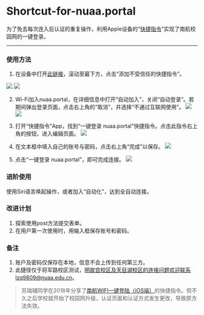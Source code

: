 # Shortcut-for-nuaa.portal

为了免去每次连入后认证的重复操作，利用Apple设备的“[快捷指令](https://support.apple.com/zh-cn/guide/shortcuts/welcome/ios)”实现了南航校园网的一键登录。

***

### 使用方法

1. 在设备中打开[此链接](https://www.icloud.com/shortcuts/4c23b07e15614e3fb4e32aa1f4c473ed)，滚动至最下方，点击“添加不受信任的快捷指令”。

![](https://github.com/richardoLee/Shortcut-for-nuaa.portal/blob/main/images/IMG_4571%20(Small).jpg) ![](https://github.com/richardoLee/Shortcut-for-nuaa.portal/blob/main/images/IMG_4572%20(Small).jpg.jpg)

2. Wi-Fi加入nuaa.portal，在详细信息中打开“自动加入”，关闭“自动登录”。若期间弹出登录页面，点击右上角的“取消”，并选择“不通过互联网使用”。
![](https://github.com/richardoLee/Shortcut-for-nuaa.portal/blob/main/images/IMG_4564.jpg)
![](https://github.com/richardoLee/Shortcut-for-nuaa.portal/blob/main/images/IMG_4566.jpg)

3. 打开“快捷指令”App，找到“一键登录 nuaa.portal”快捷指令。点击此指令右上角的按钮，进入编辑页面。
![](https://github.com/richardoLee/Shortcut-for-nuaa.portal/blob/main/images/IMG_4567.jpg)

4. 在文本框中填入自己的账号与密码，点击右上角“完成”以保存。
![](https://github.com/richardoLee/Shortcut-for-nuaa.portal/blob/main/images/IMG_4568.jpg)

5. 点击“一键登录 nuaa.portal”，即可完成连接。
![](https://github.com/richardoLee/Shortcut-for-nuaa.portal/blob/main/images/IMG_1386.jpg)

### 进阶使用
使用Siri语言唤起操作，或者加入“自动化”，达到全自动连接。

### 改进计划

1. 探索使用post方法提交表单。
2. 在用户第一次使用时，用输入框保存账号和密码。

### 备注

1. 账户及密码仅保存在本地，信息不会上传到任何第三方。
2. 此捷径仅于将军路校区测试，明故宫校区及天目湖校区的连接问题欢迎联系lzq9809@nuaa.edu.cn。

> 苏瑞辅同学在2018年分享了[南航WIFI一键登陆（iOS端）](https://mp.weixin.qq.com/s/oHO-tEKWnKNPc1hLZkyPUg)的快捷指令。但不久之后学校就开始了校园网升级，认证页面和认证方式发生更改，导致原方法失效。
